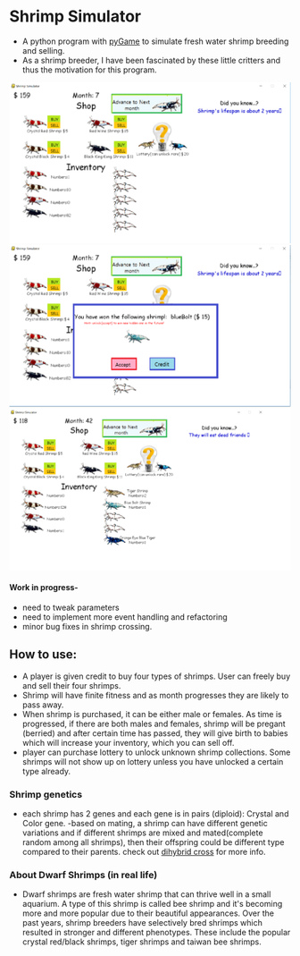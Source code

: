 # Shrimp Simulator

- A python program with [pyGame](https://www.pygame.org/news) to simulate fresh water shrimp breeding and selling.
- As a shrimp breeder, I have been fascinated by these little critters and thus the motivation for this program. 

![image not working](https://github.com/hlee2052/ShrimpSimulator/blob/master/image1.png)
![image not working](https://github.com/hlee2052/ShrimpSimulator/blob/master/image2.png)
![image not working](https://github.com/hlee2052/ShrimpSimulator/blob/master/image3.png)




#### Work in progress-
- need to tweak parameters
- need to implement more event handling and refactoring 
- minor bug fixes in shrimp crossing.

## How to use:

- A player is given credit to buy four types of shrimps. User can freely buy and sell their four shrimps.
- Shrimp will have finite fitness and as month progresses they are likely to pass away. 
- When shrimp is purchased, it can be either male or females. As time is progressed, if there are both males and females,
shrimp will be pregant (berried) and after certain time has passed, they will give birth to babies which will increase your 
inventory, which you can sell off.
- player can purchase lottery to unlock unknown shrimp collections. Some shrimps will not show up on lottery unless you have unlocked
a certain type already. 

### Shrimp genetics

- each shrimp has 2 genes and each gene is in pairs (diploid): Crystal and Color gene.
-based on mating, a shrimp can have different genetic variations and if different shrimps are mixed and mated(complete random
among all shrimps), then their offspring could be different type compared to their parents.
 check out [dihybrid cross](http://www.biology.arizona.edu/mendelian_genetics/problem_sets/dihybrid_cross/03t.html) for more info.

### About Dwarf Shrimps (in real life)
- Dwarf shrimps are fresh water shrimp that can thrive well in a small aquarium. A type of this shrimp is called bee shrimp and it's becoming more and more popular due to their beautiful appearances. Over the past years, shrimp breeders have selectively bred shrimps which resulted in stronger and different phenotypes. These include the popular crystal red/black shrimps, tiger shrimps and taiwan bee shrimps.



